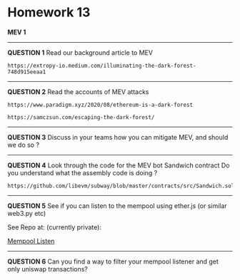 # Homework 13

**MEV 1**

---

**QUESTION 1**
Read our background article to MEV

    https://extropy-io.medium.com/illuminating-the-dark-forest-748d915eeaa1

---

**QUESTION 2**
Read the accounts of MEV attacks

    https://www.paradigm.xyz/2020/08/ethereum-is-a-dark-forest

    https://samczsun.com/escaping-the-dark-forest/

---

**QUESTION 3**
Discuss in your teams how you can mitigate MEV, and
should we do so ?

---

**QUESTION 4**
Look through the code for the MEV bot Sandwich
contract
Do you understand what the assembly code is doing ?

    https://github.com/libevm/subway/blob/master/contracts/src/Sandwich.sol

---

**QUESTION 5**
See if you can listen to the mempool using ether.js (or
similar web3.py etc)

See Repo at: (currently private):

[Mempool Listen](https://github.com/ecorey/ListenMempool)

---

**QUESTION 6**
Can you find a way to filter your mempool listener and
get only uniswap transactions?
